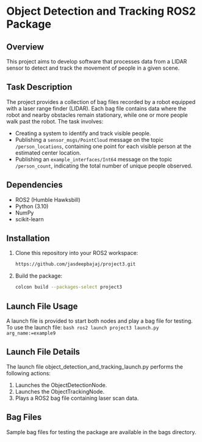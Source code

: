 # Object Detection and Tracking ROS2 Package

## Overview
This project aims to develop software that processes data from a LIDAR sensor to detect and track the movement of people in a given scene. 

## Task Description
The project provides a collection of bag files recorded by a robot equipped with a laser range finder (LIDAR). Each bag file contains data where the robot and nearby obstacles remain stationary, while one or more people walk past the robot. The task involves:

- Creating a system to identify and track visible people.
- Publishing a `sensor_msgs/PointCloud` message on the topic `/person_locations`, containing one point for each visible person at the estimated center location.
- Publishing an `example_interfaces/Int64` message on the topic `/person_count`, indicating the total number of unique people observed.

## Dependencies
- ROS2 (Humble Hawksbill)
- Python (3.10)
- NumPy
- scikit-learn

## Installation
1. Clone this repository into your ROS2 workspace:
    ```bash
    https://github.com/jasdeepbajaj/project3.git
    ```
2. Build the package:
    ```bash
    colcon build --packages-select project3
    ```
   
## Launch File Usage

A launch file is provided to start both nodes and play a bag file for testing. To use the launch file:
    ```bash
    ros2 launch project3 launch.py arg_name:=example9
    ```

## Launch File Details

The launch file object_detection_and_tracking_launch.py performs the following actions:

1.    Launches the ObjectDetectionNode.
2.    Launches the ObjectTrackingNode.
3.    Plays a ROS2 bag file containing laser scan data.

## Bag Files

Sample bag files for testing the package are available in the bags directory.
